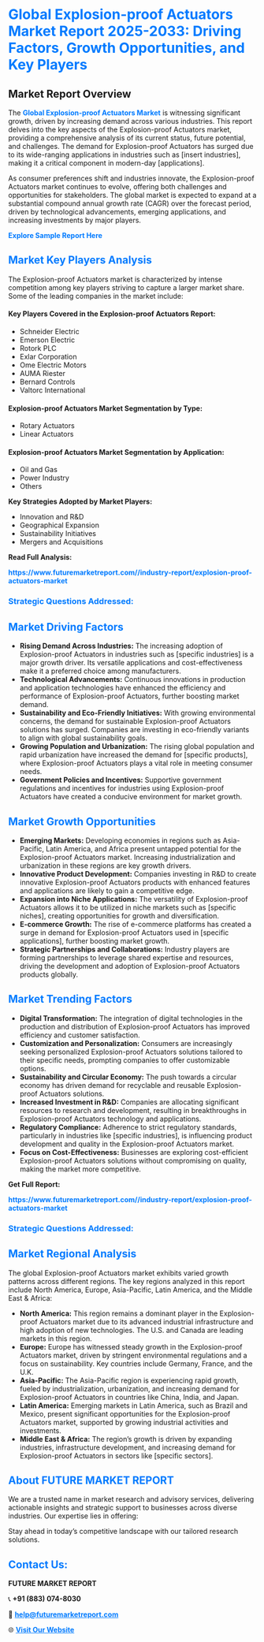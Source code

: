 <h1 style="color: #007BFF;">Global Explosion-proof Actuators Market Report 2025-2033: Driving Factors, Growth Opportunities, and Key Players</h1>

<section id="overview">
<h2>Market Report Overview</h2>
<p>The <a href="https://www.futuremarketreport.com//industry-report/explosion-proof-actuators-market" style="color: #007BFF; text-decoration: none;"><strong>Global Explosion-proof Actuators Market</strong></a> is witnessing significant growth, driven by increasing demand across various industries. This report delves into the key aspects of the Explosion-proof Actuators market, providing a comprehensive analysis of its current status, future potential, and challenges. The demand for Explosion-proof Actuators has surged due to its wide-ranging applications in industries such as [insert industries], making it a critical component in modern-day [applications].</p>
<p>As consumer preferences shift and industries innovate, the Explosion-proof Actuators market continues to evolve, offering both challenges and opportunities for stakeholders. The global market is expected to expand at a substantial compound annual growth rate (CAGR) over the forecast period, driven by technological advancements, emerging applications, and increasing investments by major players.</p>
</section>

<section id="overview">
<p><a href="https://www.futuremarketreport.com//request-sample/reportId=49707" style="color: #007BFF; text-decoration: none;"><strong>Explore Sample Report Here</strong></a></p>
</section>

<section id="key-players">
<h2 style="color: #007BFF;">Market Key Players Analysis</h2>
<p>The Explosion-proof Actuators market is characterized by intense competition among key players striving to capture a larger market share. Some of the leading companies in the market include:</p>
<h4>Key Players Covered in the Explosion-proof Actuators Report:</h4>
<ul><li>Schneider Electric</li><li>Emerson Electric</li><li>Rotork PLC</li><li>Exlar Corporation</li><li>Ome Electric Motors</li><li>AUMA Riester</li><li>Bernard Controls</li><li>Valtorc International</li></ul>
<h4>Explosion-proof Actuators Market Segmentation by Type:</h4>
<ul><li>Rotary Actuators</li><li>Linear Actuators</li></ul>

<h4>Explosion-proof Actuators Market Segmentation by Application:</h4>
<ul><li>Oil and Gas</li><li>Power Industry</li><li>Others</li></ul>
<p><strong>Key Strategies Adopted by Market Players:</strong></p>
<ul>
<li>Innovation and R&D</li>
<li>Geographical Expansion</li>
<li>Sustainability Initiatives</li>
<li>Mergers and Acquisitions</li>
</ul>
</section>

<section>
<p><strong>Read Full Analysis: </strong></p><a href="https://www.futuremarketreport.com//industry-report/explosion-proof-actuators-market" style="color: #007BFF; text-decoration: none;"><strong>https://www.futuremarketreport.com//industry-report/explosion-proof-actuators-market</strong></a>
<h3 style="color: #007BFF;">Strategic Questions Addressed:</h3>
</section>

<section id="driving-factors">
<h2 style="color: #007BFF;">Market Driving Factors</h2>
<ul>
<li><strong>Rising Demand Across Industries:</strong> The increasing adoption of Explosion-proof Actuators in industries such as [specific industries] is a major growth driver. Its versatile applications and cost-effectiveness make it a preferred choice among manufacturers.</li>
<li><strong>Technological Advancements:</strong> Continuous innovations in production and application technologies have enhanced the efficiency and performance of Explosion-proof Actuators, further boosting market demand.</li>
<li><strong>Sustainability and Eco-Friendly Initiatives:</strong> With growing environmental concerns, the demand for sustainable Explosion-proof Actuators solutions has surged. Companies are investing in eco-friendly variants to align with global sustainability goals.</li>
<li><strong>Growing Population and Urbanization:</strong> The rising global population and rapid urbanization have increased the demand for [specific products], where Explosion-proof Actuators plays a vital role in meeting consumer needs.</li>
<li><strong>Government Policies and Incentives:</strong> Supportive government regulations and incentives for industries using Explosion-proof Actuators have created a conducive environment for market growth.</li>
</ul>
</section>

<section id="growth-opportunities">
<h2 style="color: #007BFF;">Market Growth Opportunities</h2>
<ul>
<li><strong>Emerging Markets:</strong> Developing economies in regions such as Asia-Pacific, Latin America, and Africa present untapped potential for the Explosion-proof Actuators market. Increasing industrialization and urbanization in these regions are key growth drivers.</li>
<li><strong>Innovative Product Development:</strong> Companies investing in R&D to create innovative Explosion-proof Actuators products with enhanced features and applications are likely to gain a competitive edge.</li>
<li><strong>Expansion into Niche Applications:</strong> The versatility of Explosion-proof Actuators allows it to be utilized in niche markets such as [specific niches], creating opportunities for growth and diversification.</li>
<li><strong>E-commerce Growth:</strong> The rise of e-commerce platforms has created a surge in demand for Explosion-proof Actuators used in [specific applications], further boosting market growth.</li>
<li><strong>Strategic Partnerships and Collaborations:</strong> Industry players are forming partnerships to leverage shared expertise and resources, driving the development and adoption of Explosion-proof Actuators products globally.</li>
</ul>
</section>

<section id="trending-factors">
<h2 style="color: #007BFF;">Market Trending Factors</h2>
<ul>
<li><strong>Digital Transformation:</strong> The integration of digital technologies in the production and distribution of Explosion-proof Actuators has improved efficiency and customer satisfaction.</li>
<li><strong>Customization and Personalization:</strong> Consumers are increasingly seeking personalized Explosion-proof Actuators solutions tailored to their specific needs, prompting companies to offer customizable options.</li>
<li><strong>Sustainability and Circular Economy:</strong> The push towards a circular economy has driven demand for recyclable and reusable Explosion-proof Actuators solutions.</li>
<li><strong>Increased Investment in R&D:</strong> Companies are allocating significant resources to research and development, resulting in breakthroughs in Explosion-proof Actuators technology and applications.</li>
<li><strong>Regulatory Compliance:</strong> Adherence to strict regulatory standards, particularly in industries like [specific industries], is influencing product development and quality in the Explosion-proof Actuators market.</li>
<li><strong>Focus on Cost-Effectiveness:</strong> Businesses are exploring cost-efficient Explosion-proof Actuators solutions without compromising on quality, making the market more competitive.</li>
</ul>
</section>

<section>
<p><strong>Get Full Report: </strong></p><a href="https://www.futuremarketreport.com//industry-report/explosion-proof-actuators-market" style="color: #007BFF; text-decoration: none;"><strong>https://www.futuremarketreport.com//industry-report/explosion-proof-actuators-market</strong></a>
<h3 style="color: #007BFF;">Strategic Questions Addressed:</h3>
</section>


<section id="regional-analysis">
<h2 style="color: #007BFF;">Market Regional Analysis</h2>
<p>The global Explosion-proof Actuators market exhibits varied growth patterns across different regions. The key regions analyzed in this report include North America, Europe, Asia-Pacific, Latin America, and the Middle East & Africa:</p>
<ul>
<li><strong>North America:</strong> This region remains a dominant player in the Explosion-proof Actuators market due to its advanced industrial infrastructure and high adoption of new technologies. The U.S. and Canada are leading markets in this region.</li>
<li><strong>Europe:</strong> Europe has witnessed steady growth in the Explosion-proof Actuators market, driven by stringent environmental regulations and a focus on sustainability. Key countries include Germany, France, and the U.K.</li>
<li><strong>Asia-Pacific:</strong> The Asia-Pacific region is experiencing rapid growth, fueled by industrialization, urbanization, and increasing demand for Explosion-proof Actuators in countries like China, India, and Japan.</li>
<li><strong>Latin America:</strong> Emerging markets in Latin America, such as Brazil and Mexico, present significant opportunities for the Explosion-proof Actuators market, supported by growing industrial activities and investments.</li>
<li><strong>Middle East & Africa:</strong> The region’s growth is driven by expanding industries, infrastructure development, and increasing demand for Explosion-proof Actuators in sectors like [specific sectors].</li>
</ul>
</section>

<footer>
<h2 style="color: #007BFF;">About FUTURE MARKET REPORT</h2>
<p>We are a trusted name in market research and advisory services, delivering actionable insights and strategic support to businesses across diverse industries. Our expertise lies in offering:</p>

<p>Stay ahead in today’s competitive landscape with our tailored research solutions.</p>

<h2 style="color: #007BFF;">Contact Us:</h2>
<p><strong>FUTURE MARKET REPORT</strong></p>
<p>📞 <strong>+91 (883) 074-8030</strong></p>
<p>📧 <strong><a href="mailto:help@futuremarketreport.com" style="color: #007BFF;">help@futuremarketreport.com</a></strong></p>
<p>🌐 <strong><a href="https://www.futuremarketreport.com/" style="color: #007BFF;">Visit Our Website</a></strong></p>
</footer>